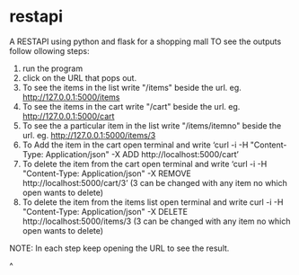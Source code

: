 # restapi
A RESTAPI using python and flask for a shopping mall
TO see the outputs follow ollowing steps: 
 1.	run the program
2.	click on the URL that pops out.
3.	To see the items in the list write "/items" beside the url.
  eg. http://127.0.0.1:5000/items
4.	To see the items in the cart write "/cart" beside the url.
  eg. http://127.0.0.1:5000/cart
5.	To see the a particular item in the list write "/items/itemno" beside the url.
  eg. http://127.0.0.1:5000/items/3
6.	To Add the item in the cart open terminal and write 
  ‘curl -i -H "Content-Type: Application/json" -X ADD http://localhost:5000/cart’
7.	To delete the item from the cart open terminal and write 
  ‘curl -i -H "Content-Type: Application/json" -X REMOVE http://localhost:5000/cart/3’
  (3 can be changed with any item no which open wants to delete)
8.	To delete the item from the items list open terminal and write 
  curl -i -H "Content-Type: Application/json" -X DELETE http://localhost:5000/items/3
  (3 can be changed with any item no which open wants to delete)
  
  NOTE: In each step keep opening the URL to see the result.

 ^
